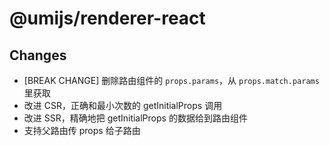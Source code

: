 # @umijs/renderer-react

## Changes

- [BREAK CHANGE] 删除路由组件的 `props.params`，从 `props.match.params` 里获取
- 改进 CSR，正确和最小次数的 getInitialProps 调用
- 改进 SSR，精确地把 getInitialProps 的数据给到路由组件
- 支持父路由传 props 给子路由
